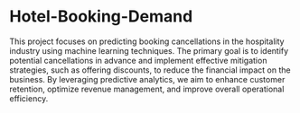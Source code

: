 # Hotel-Booking-Demand
This project focuses on predicting booking cancellations in the hospitality industry using machine learning techniques. The primary goal is to identify potential cancellations in advance and implement effective mitigation strategies, such as offering discounts, to reduce the financial impact on the business. By leveraging predictive analytics, we aim to enhance customer retention, optimize revenue management, and improve overall operational efficiency.
